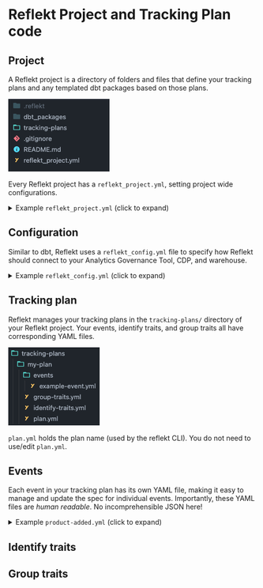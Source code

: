 <!--
SPDX-FileCopyrightText: 2022 Gregory Clunies <greg@reflekt-ci.com>

SPDX-License-Identifier: Apache-2.0
-->

# Reflekt Project and Tracking Plan code

## Project
A Reflekt project is a directory of folders and files that define your tracking plans and any templated dbt packages based on those plans.

![](reflekt-project-struture.png)

Every Reflekt project has a `reflekt_project.yml`, setting project wide configurations.
<br>

<details><summary>Example <code>reflekt_project.yml</code> (click to expand)</summary><p>

```yaml
# reflekt_project.yml

# Configurations are REQUIRED unless flagged by an '# OPTIONAL (optional_config:)' comment
# Uncomment OPTIONAL configurations to use them

name: default_project

config_profile: default_profile  # Profile defined in reflekt_config.yml

# OPTIONAL (config_path:)
# config_path: /absolute/path/to/reflekt_config.yml

tracking_plans:
  naming:  # Naming conventions for tracking plans
    events:
      case: title  # One of title|snake|camel
      allow_numbers: true
      reserved: []  # Reserved event names (casing matters)

    properties:
      case: snake  # One of title|snake|camel
      allow_numbers: true
      reserved: [] # Reserved property names (casing matters)

  data_types:
    # Specify allowed data types. Available types listed below
    allowed:
      - string
      - integer
      - boolean
      - number
      - object
      - array
      - any
      - 'null'  # Specify null type in quotes

  plan_schemas:
    # For each reflekt tracking plan, specify the schema in your data warehouse storing raw data.
    # Replace the example mapping below with your mappings
    example-plan: example_schema

  # OPTIONAL (metadata:)
  # Define a validation schema for your metadata. This is tested when running
  #     reflekt test --name <plan-name>
  # Uses Cerberus validation rules (https://bit.ly/3vIsAfs) to define schemas.
  metadata:
    schema:
      # Example metadata schema
      product_owner:
        type: string
        required: true
      code_owner:
        required: true
        type: string
      stakeholders:
        type: string
        required: false
        allowed:
          - Product
          - Engineering
          - Data

dbt:
  templater:
    sources:
      prefix: src_reflekt_       # Prefix for templated dbt package sources

    models:
      prefix: reflekt_           # Prefix for models & docs in templated dbt package
      materialized: incremental  # One of view|incremental
      # OPTIONAL (incremental_logic:) [REQUIRED if 'materialized: incremental']
      # Specify the incremental logic to use when templating dbt models.
      # Must include the {%- if is_incremental() %} ... {%- endif %} block
      incremental_logic: |
        {%- if is_incremental() %}
        where received_at >= ( select max(received_at_tstamp)::date from {{ this }} )
        {%- endif %}

    # OPTIONAL (package_schemas:)
    # For each tracking plan, specify schema where models in Reflekt dbt package will be materialized.
    # package_schemas:
    #   example-plan: example_schema

```
</p></details>

## Configuration
Similar to dbt, Reflekt uses a `reflekt_config.yml` file to specify how Reflekt should connect to your Analytics Governance Tool, CDP, and warehouse.

<details><summary>Example <code>reflekt_config.yml</code> (click to expand)</summary><p>

```yaml
my_config:
  plan_type: segment  # Plan in Segment Protocols
  cdp: segment
  workspace_name: my_workspace  # Only required for Segment Protocols plans
  access_token: abc123          # Only required for Segment Protocols plans
  warehouse:
    snowflake:
      account: xyz789
      database: raw
      password: my_password
      role: transformer
      user: reflekt_user
      warehouse: transforming
```
</p></details>

## Tracking plan
Reflekt manages your tracking plans in the `tracking-plans/` directory of your Reflekt project. Your events, identify traits, and group traits all have corresponding YAML files.

![my-plan-example](/docs/my-plan-example.png)

`plan.yml` holds the plan name (used by the reflekt CLI). You do not need to use/edit `plan.yml`.

## Events
Each event in your tracking plan has its own YAML file, making it easy to manage and update the spec for individual events. Importantly, these YAML files are *human readable*. No incomprehensible JSON here!

<details><summary>Example <code>product-added.yml</code> (click to expand)</summary><p>

```yaml
# product-added.yml
- version: 1
  name: Product Added
  description: Fired when a user adds a product to their cart.
  metadata:  # Set event metadata. Configure metadata tests in reflekt_project.yml
    product_owner: pm-name
    code_owner: eng-squad-1
    priority: 1
  properties:
    - name: cart_id
      description: Cart ID to which the product was added to.
      type: string
      required: true    # Specify property is required
    - name: product_id
      description: Database ID of the product being viewed.
      type: integer
      required: true
    - name: name
      description: Name of the product.
      type: string     # Specify property type
      required: true
    - name: variant
      description: Variant of the product (e.g. small, medium, large).
      type: string
      enum:            # Enumerated list of allowed values
        - small
        - medium
        - large
      required: false  # Property is not required
    - name: price
      description: Price ($) of the product added to the cart.
      type: number
      required: true
    - name: quantity
      description: Quantity of the product added to the cart.
      type: integer
      required: true
```
</p></details>

## Identify traits

## Group traits



